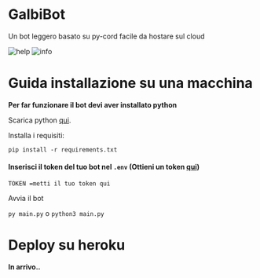 # **GalbiBot**
Un bot leggero basato su py-cord facile da hostare sul cloud

![help](https://i.imgur.com/0NSq11M.png)  ![info](https://i.imgur.com/l8ss3iI.png)

# Guida installazione su una macchina

**Per far funzionare il bot devi aver installato python**

Scarica python [qui](https://www.python.org/downloads/).

Installa i requisiti:

`pip install -r requirements.txt`

#### Inserisci il token del tuo bot nel `.env` (Ottieni un token [qui](https://discord.com/developers/applications))
`TOKEN =metti il tuo token qui`

Avvia il bot

`py main.py` o `python3 main.py`

# Deploy su heroku

**In arrivo..**
